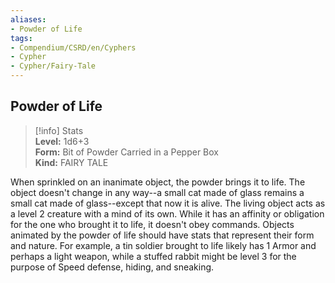 ```yaml
---
aliases:
- Powder of Life
tags:
- Compendium/CSRD/en/Cyphers
- Cypher
- Cypher/Fairy-Tale
---
```


  
## Powder of Life  
>[!info] Stats  
> **Level:** 1d6+3  
> **Form:** Bit of Powder Carried in a Pepper Box  
> **Kind:** FAIRY TALE
  
When sprinkled on an inanimate object, the powder brings it to life. The object doesn't change in any way--a small cat made of glass remains a small cat made of glass--except that now it is alive. The living object acts as a level 2 creature with a mind of its own. While it has an affinity or obligation for the one who brought it to life, it doesn't obey commands. Objects animated by the powder of life should have stats that represent their form and nature. For example, a tin soldier brought to life likely has 1 Armor and perhaps a light weapon, while a stuffed rabbit might be level 3 for the purpose of Speed defense, hiding, and sneaking.